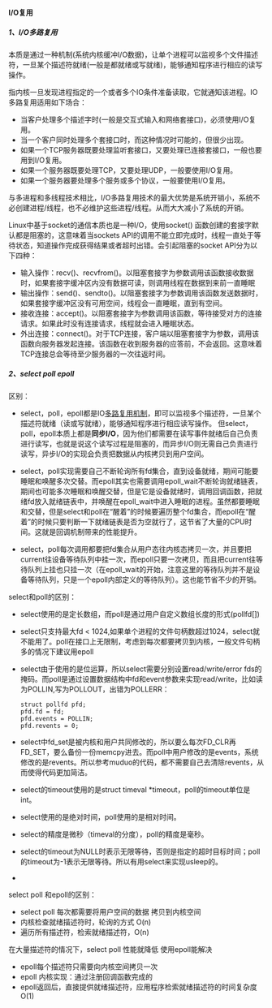 #### I/O复用

##### 1、I/O多路复用

本质是通过一种机制(系统内核缓冲I/O数据)，让单个进程可以监视多个文件描述符，一旦某个描述符就绪(一般是都就绪或写就绪)，能够通知程序进行相应的读写操作。

指内核一旦发现进程指定的一个或者多个IO条件准备读取，它就通知该进程。IO 多路复用适用如下场合：

- 当客户处理多个描述字时(一般是交互式输入和网络套接口)，必须使用I/O复用。
- 当一个客户同时处理多个套接口时，而这种情况时可能的，但很少出现。
- 如果一个TCP服务器既要处理监听套接口，又要处理已连接套接口，一般也要用到I/O复用。
- 如果一个服务器既要处理TCP，又要处理UDP，一般要使用I/O复用。
- 如果一个服务器要处理多个服务或多个协议，一般要使用I/O复用。

与多进程和多线程技术相比，I/O多路复用技术的最大优势是系统开销小，系统不必创建进程/线程，也不必维护这些进程/线程。从而大大减小了系统的开销。

Linux中基于socket的通信本质也是一种I/O，使用socket() 函数创建的套接字默认都是阻塞的，这意味着当sockets API的调用不能立即完成时，线程一直处于等待状态，知道操作完成获得结果或者超时出错。会引起阻塞的socket API分为以下四种：

- 输入操作：recv()、recvfrom()。以阻塞套接字为参数调用该函数接收数据时，如果套接字缓冲区内没有数据可读，则调用线程在数据到来前一直睡眠
- 输出操作：send()、sendto()。以阻塞套接字为参数调用该函数发送数据时，如果套接字缓冲区没有可用空间，线程会一直睡眠，直到有空间。
- 接收连接：accept()。以阻塞套接字为参数调用该函数，等待接受对方的连接请求。如果此时没有连接请求，线程就会进入睡眠状态。
- 外出连接：connect()。对于TCP连接，客户端以阻塞套接字为参数，调用该函数向服务器发起连接。该函数在收到服务器的应答前，不会返回。这意味着TCP连接总会等待至少服务器的一次往返时间。



##### 2、select  poll  epoll

区别：

- select，poll，epoll都是IO[多路复用机制](https://www.zhihu.com/search?q=多路复用机制&search_source=Entity&hybrid_search_source=Entity&hybrid_search_extra={"sourceType"%3A"article"%2C"sourceId"%3A272891398})，即可以监视多个描述符，一旦某个描述符就绪（读或写就绪），能够通知程序进行相应读写操作。 但select，poll，epoll本质上都是**同步I/O**，因为他们都需要在读写事件就绪后自己负责进行读写，也就是说这个读写过程是阻塞的，而异步I/O则无需自己负责进行读写，异步I/O的实现会负责把数据从内核拷贝到用户空间。

- select，poll实现需要自己不断轮询所有fd集合，直到设备就绪，期间可能要睡眠和唤醒多次交替。而epoll其实也需要调用epoll_wait不断轮询就绪链表，期间也可能多次睡眠和唤醒交替，但是它是设备就绪时，调用回调函数，把就绪fd放入就绪链表中，并唤醒在epoll_wait中进入睡眠的进程。虽然都要睡眠和交替，但是select和poll在“醒着”的时候要遍历整个fd集合，而epoll在“醒着”的时候只要判断一下就绪链表是否为空就行了，这节省了大量的CPU时间。这就是回调机制带来的性能提升。
- select，poll每次调用都要把fd集合从用户态往内核态拷贝一次，并且要把current往设备等待队列中挂一次，而epoll只要一次拷贝，而且把current往等待队列上挂也只挂一次（在epoll_wait的开始，注意这里的等待队列并不是设备等待队列，只是一个epoll内部定义的等待队列）。这也能节省不少的开销。

select和poll的区别：

- select使用的是定长数组，而poll是通过用户自定义数组长度的形式(pollfd[])

- select只支持最大fd < 1024,如果单个进程的文件句柄数超过1024，select就不能用了。poll在接口上无限制，考虑到每次都要拷贝到内核，一般文件句柄多的情况下建议用epoll

- select由于使用的是位运算，所以select需要分别设置read/write/error fds的掩码。而poll是通过设置数据结构中fd和event参数来实现read/write，比如读为POLLIN,写为POLLOUT，出错为POLLERR：

  ```
  struct pollfd pfd;
  pfd.fd = fd;
  pfd.events = POLLIN;
  pfd.revents = 0;
  ```

- select中fd_set是被内核和用户共同修改的，所以要么每次FD_CLR再FD_SET，要么备份一份memcpy进去。而poll中用户修改的是events，系统修改的是revents。所以参考muduo的代码，都不需要自己去清除revents，从而使得代码更加简洁。

- select的timeout使用的是struct timeval *timeout，poll的timeout单位是int。

- select使用的是绝对时间，poll使用的是相对时间。

- select的精度是微秒（timeval的分度），poll的精度是毫秒。

- select的timeout为NULL时表示无限等待，否则是指定的超时目标时间；poll的timeout为-1表示无限等待。所以有用select来实现usleep的。

- 

select  poll 和epoll的区别：

- select poll 每次都需要将用户空间的数据 拷贝到内核空间
- 内核检查就绪描述符时，轮询的方式 O(n)
- 遍历所有描述符，检索就绪描述符，O(n)

在大量描述符的情况下，select poll 性能就降低 使用epoll能解决

- epoll每个描述符只需要向内核空间拷贝一次
- epoll 内核实现：通过注册回调函数完成的
- epoll返回后，直接提供就绪描述符，应用程序检索就绪描述符的时间复杂度O(1)





















